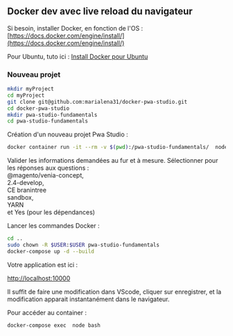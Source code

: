 ## Docker dev avec live reload du navigateur

Si besoin, installer Docker, en fonction de l'OS : [https://docs.docker.com/engine/install/](https://docs.docker.com/engine/install/)

Pour Ubuntu, tuto ici : [Install Docker pour Ubuntu](https://www.notion.so/Docker-299252aaf34c44deadb76a57ce0a93ca)

### Nouveau projet

```bash
mkdir myProject
cd myProject
git clone git@github.com:marialena31/docker-pwa-studio.git
cd docker-pwa-studio
mkdir pwa-studio-fundamentals
cd pwa-studio-fundamentals
```

Création d'un nouveau projet Pwa Studio :

```bash
docker container run -it --rm -v $(pwd):/pwa-studio-fundamentals/  node:lts yarn create @magento/pwa pwa-studio-fundamentals
```

Valider les informations demandées au fur et à mesure. Sélectionner pour les réponses aux questions :  
@magento/venia-concept,  
2.4-develop,  
CE branintree  
sandbox,  
YARN  
 et Yes (pour les dépendances)  

Lancer les commandes Docker :

```bash
cd ..
sudo chown -R $USER:$USER pwa-studio-fundamentals
docker-compose up -d --build
```

Votre application est ici :

[http://localhost:10000](http://localhost:10000)

Il suffit de faire une modification dans VScode, cliquer sur enregistrer, et la modification apparait instantanément dans le navigateur.

Pour accéder au container :

```bash
docker-compose exec  node bash
```
